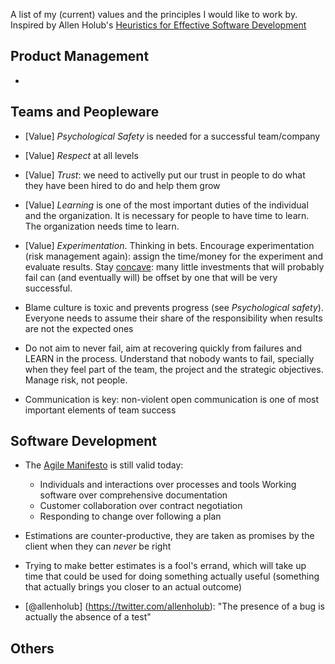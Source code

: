 A list of my (current) values and the principles I would like to work by. Inspired by Allen Holub's [Heuristics for Effective Software Development](https://holub.com/heuristics-for-effective-software-development-a-continuously-evolving-list/)

## Product Management
-

## Teams and Peopleware
- [Value] *Psychological Safety* is needed for a successful team/company
- [Value] *Respect* at all levels 
- [Value] *Trust*: we need to activelly put our trust in people to do what they have been hired to do and help them grow
- [Value] *Learning* is one of the most important duties of the individual and the organization. It is necessary for people to have time to learn. The organization needs time to learn.
- [Value] *Experimentation*. Thinking in bets. Encourage experimentation (risk management again): assign the time/money for the experiment and evaluate results. Stay [concave](https://www.goodreads.com/book/show/13530973-antifragile): many little investments that will probably fail can (and eventually will) be offset by one that will be very successful.

- Blame culture is toxic and prevents progress (see _Psychological safety_). Everyone needs to assume their share of the responsibility when results are not the expected ones
- Do not aim to never fail, aim at recovering quickly from failures and LEARN in the process. Understand that nobody wants to fail, specially when they feel part of the team, the project and the strategic objectives. Manage risk, not people.
- Communication is key: non-violent open communication is one of most important elements of team success

## Software Development
- The [Agile Manifesto](https://agilemanifesto.org/) is still valid today:
  - Individuals and interactions over processes and tools Working software over comprehensive documentation
  - Customer collaboration over contract negotiation
  - Responding to change over following a plan

- Estimations are counter-productive, they are taken as promises by the client when they can *never* be right
- Trying to make better estimates is a fool's errand, which will take up time that could be used for doing something actually useful (something that actually brings you closer to an actual outcome)
- [@allenholub] (https://twitter.com/allenholub): "The presence of a bug is actually the absence of a test"

## Others